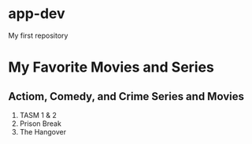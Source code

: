 # app-dev
My first repository

# My Favorite Movies and Series
## Actiom, Comedy, and Crime **Series and Movies**
1. TASM 1 & 2
2. Prison Break
3. The Hangover
